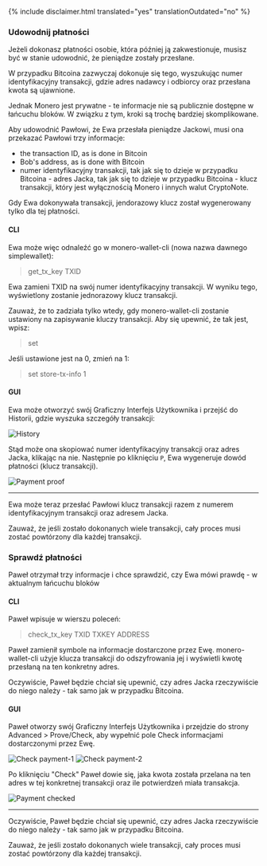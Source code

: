 {% include disclaimer.html translated="yes" translationOutdated="no" %}

### Udowodnij płatności

Jeżeli dokonasz płatności osobie, która później ją zakwestionuje, musisz być
w stanie udowodnić, że pieniądze zostały przesłane.

W przypadku Bitcoina zazwyczaj dokonuje się tego, wyszukując numer
identyfikacyjny transakcji, gdzie adres nadawcy i odbiorcy oraz przesłana
kwota są ujawnione.

Jednak Monero jest prywatne - te informacje nie są publicznie dostępne w
łańcuchu bloków. W związku z tym, kroki są trochę bardziej skomplikowane.

Aby udowodnić Pawłowi, że Ewa przesłała pieniądze Jackowi, musi ona
przekazać Pawłowi trzy informacje:

- the transaction ID, as is done in Bitcoin
- Bob's address, as is done with Bitcoin
- numer identyfikacyjny transakcji, tak jak się to dzieje w przypadku
  Bitcoina - adres Jacka, tak jak się to dzieje w przypadku Bitcoina - klucz
  transakcji, który jest wyłącznością Monero i innych walut CryptoNote.

Gdy Ewa dokonywała transakcji, jendorazowy klucz został wygenerowany tylko
dla tej płatności.

#### CLI

Ewa może więc odnaleźć go w monero-wallet-cli (nowa nazwa dawnego
simplewallet):

> get_tx_key TXID

Ewa zamieni TXID na swój numer identyfikacyjny transakcji. W wyniku tego,
wyświetlony zostanie jednorazowy klucz transakcji.

Zauważ, że to zadziała tylko wtedy, gdy monero-wallet-cli zostanie ustawiony
na zapisywanie kluczy transakcji. Aby się upewnić, że tak jest, wpisz:

> set

Jeśli ustawione jest na 0, zmień na 1:

> set store-tx-info 1

#### GUI

Ewa może otworzyć swój Graficzny Interfejs Użytkownika i przejść do
Historii, gdzie wyszuka szczegóły transakcji:

![History](/img/resources/user-guides/en/prove-payment/history.avif)

Stąd może ona skopiować numer identyfikacyjny transakcji oraz adres Jacka,
klikając na nie.  Następnie po kliknięciu `P`, Ewa wygeneruje dowód
płatności (klucz transakcji).

![Payment
proof](/img/resources/user-guides/en/prove-payment/payment-proof.png)


---

Ewa może teraz przesłać Pawłowi klucz transakcji razem z numerem
identyfikacyjnym transakcji oraz adresem Jacka.

Zauważ, że jeśli zostało dokonanych wiele transakcji, cały proces musi
zostać powtórzony dla każdej transakcji.

### Sprawdź płatności

Paweł otrzymał trzy informacje i chce sprawdzić, czy Ewa mówi prawdę - w
aktualnym łańcuchu bloków

#### CLI

Paweł wpisuje w wierszu poleceń:

> check_tx_key TXID TXKEY ADDRESS

Paweł zamienił symbole na informacje dostarczone przez
Ewę. monero-wallet-cli użyje klucza transakcji do odszyfrowania jej i
wyświetli kwotę przesłaną na ten konkretny adres.

Oczywiście, Paweł będzie chciał się upewnić, czy adres Jacka rzeczywiście do
niego należy - tak samo jak w przypadku Bitcoina.

#### GUI

Paweł otworzy swój Graficzny Interfejs Użytkownika i przejdzie do strony Advanced > Prove/Check, aby wypełnić pole Check informacjami dostarczonymi przez Ewę.

![Check
payment-1](/img/resources/user-guides/en/prove-payment/check-payment-1.avif)
![Check
payment-2](/img/resources/user-guides/en/prove-payment/check-payment-2.avif)

Po kliknięciu "Check" Paweł dowie się, jaka kwota została przelana na ten
adres w tej konkretnej transakcji oraz ile potwierdzeń miała transakcja.

![Payment
checked](/img/resources/user-guides/en/prove-payment/payment-checked.png)


---

Oczywiście, Paweł będzie chciał się upewnić, czy adres Jacka rzeczywiście do
niego należy - tak samo jak w przypadku Bitcoina.

Zauważ, że jeśli zostało dokonanych wiele transakcji, cały proces musi
zostać powtórzony dla każdej transakcji.
